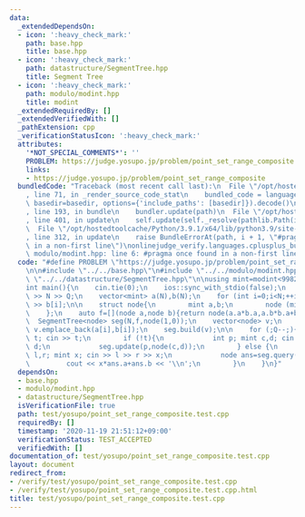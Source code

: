 ```yaml
---
data:
  _extendedDependsOn:
  - icon: ':heavy_check_mark:'
    path: base.hpp
    title: base.hpp
  - icon: ':heavy_check_mark:'
    path: datastructure/SegmentTree.hpp
    title: Segment Tree
  - icon: ':heavy_check_mark:'
    path: modulo/modint.hpp
    title: modint
  _extendedRequiredBy: []
  _extendedVerifiedWith: []
  _pathExtension: cpp
  _verificationStatusIcon: ':heavy_check_mark:'
  attributes:
    '*NOT_SPECIAL_COMMENTS*': ''
    PROBLEM: https://judge.yosupo.jp/problem/point_set_range_composite
    links:
    - https://judge.yosupo.jp/problem/point_set_range_composite
  bundledCode: "Traceback (most recent call last):\n  File \"/opt/hostedtoolcache/Python/3.9.1/x64/lib/python3.9/site-packages/onlinejudge_verify/documentation/build.py\"\
    , line 71, in _render_source_code_stat\n    bundled_code = language.bundle(stat.path,\
    \ basedir=basedir, options={'include_paths': [basedir]}).decode()\n  File \"/opt/hostedtoolcache/Python/3.9.1/x64/lib/python3.9/site-packages/onlinejudge_verify/languages/cplusplus.py\"\
    , line 193, in bundle\n    bundler.update(path)\n  File \"/opt/hostedtoolcache/Python/3.9.1/x64/lib/python3.9/site-packages/onlinejudge_verify/languages/cplusplus_bundle.py\"\
    , line 401, in update\n    self.update(self._resolve(pathlib.Path(included), included_from=path))\n\
    \  File \"/opt/hostedtoolcache/Python/3.9.1/x64/lib/python3.9/site-packages/onlinejudge_verify/languages/cplusplus_bundle.py\"\
    , line 312, in update\n    raise BundleErrorAt(path, i + 1, \"#pragma once found\
    \ in a non-first line\")\nonlinejudge_verify.languages.cplusplus_bundle.BundleErrorAt:\
    \ modulo/modint.hpp: line 6: #pragma once found in a non-first line\n"
  code: "#define PROBLEM \"https://judge.yosupo.jp/problem/point_set_range_composite\"\
    \n\n#include \"../../base.hpp\"\n#include \"../../modulo/modint.hpp\"\n#include\
    \ \"../../datastructure/SegmentTree.hpp\"\n\nusing mint=modint<998244353>;\n\n\
    int main(){\n    cin.tie(0);\n    ios::sync_with_stdio(false);\n    int N,Q; cin\
    \ >> N >> Q;\n    vector<mint> a(N),b(N);\n    for (int i=0;i<N;++i) cin >> a[i]\
    \ >> b[i];\n\n    struct node{\n        mint a,b;\n        node (mint a,mint b):a(a),b(b){}\n\
    \    };\n    auto f=[](node a,node b){return node(a.a*b.a,a.b*b.a+b.b);};\n  \
    \  SegmentTree<node> seg(N,f,node(1,0));\n    vector<node> v;\n    for (int i=0;i<N;++i)\
    \ v.emplace_back(a[i],b[i]);\n    seg.build(v);\n\n    for (;Q--;){\n        int\
    \ t; cin >> t;\n        if (!t){\n            int p; mint c,d; cin >> p >> c >>\
    \ d;\n            seg.update(p,node(c,d));\n        } else {\n            int\
    \ l,r; mint x; cin >> l >> r >> x;\n            node ans=seg.query(l,r);\n   \
    \         cout << x*ans.a+ans.b << '\\n';\n        }\n    }\n}"
  dependsOn:
  - base.hpp
  - modulo/modint.hpp
  - datastructure/SegmentTree.hpp
  isVerificationFile: true
  path: test/yosupo/point_set_range_composite.test.cpp
  requiredBy: []
  timestamp: '2020-11-19 21:51:12+09:00'
  verificationStatus: TEST_ACCEPTED
  verifiedWith: []
documentation_of: test/yosupo/point_set_range_composite.test.cpp
layout: document
redirect_from:
- /verify/test/yosupo/point_set_range_composite.test.cpp
- /verify/test/yosupo/point_set_range_composite.test.cpp.html
title: test/yosupo/point_set_range_composite.test.cpp
---
```

